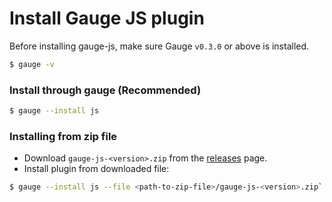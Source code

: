 # Install Gauge JS plugin

Before installing gauge-js, make sure Gauge `v0.3.0` or above is installed.

```sh
$ gauge -v
```

### Install through gauge (Recommended)

```sh
$ gauge --install js
```

### Installing from zip file

- Download `gauge-js-<version>.zip` from the [releases](https://github.com/getgauge-contrib/gauge-js/releases/latest) page.
- Install plugin from downloaded file:

```sh
$ gauge --install js --file <path-to-zip-file>/gauge-js-<version>.zip`
```
